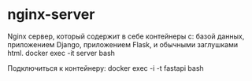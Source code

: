 # nginx-server
Nginx сервер, который содержит в себе контейнеры с: базой данных, приложением Django, приложением Flask,  и обычными заглушками html.
docker exec -it server bash

Подключиться к контейнеру:
docker exec -i -t fastapi bash